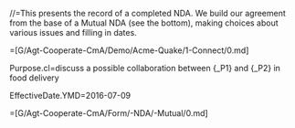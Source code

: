 //=This presents the record of a completed NDA.  We build our agreement from the base of a Mutual NDA (see the bottom), making choices about various issues and filling in dates.  

=[G/Agt-Cooperate-CmA/Demo/Acme-Quake/1-Connect/0.md]

Purpose.cl=discuss a possible collaboration between {_P1} and {_P2} in food delivery

EffectiveDate.YMD=2016-07-09

=[G/Agt-Cooperate-CmA/Form/-NDA/-Mutual/0.md]